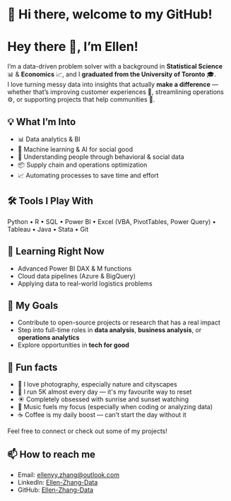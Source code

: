 # 👋 Hi there, welcome to my GitHub!

<!--
**Ellen-Zhang-Data/Ellen-Zhang-Data** is a ✨ _special_ ✨ repository because its `README.md` (this file) appears on your GitHub profile.

Here are some ideas to get you started:

- 🔭 I’m currently working on ...
- 🌱 I’m currently learning ...
- 👯 I’m looking to collaborate on ...
- 🤔 I’m looking for help with ...
- 💬 Ask me about ...
- 📫 How to reach me: ...
- 😄 Pronouns: ...
- ⚡ Fun fact: ...
-->

# Hey there 👋, I’m Ellen!

I’m a data-driven problem solver with a background in **Statistical Science** 📊 & **Economics** 📈, and I **graduated from the University of Toronto** 🎓.  
I love turning messy data into insights that actually **make a difference** — whether that’s improving customer experiences 💬, streamlining operations ⚙️, or supporting projects that help communities 🌱.

## 💡 What I’m Into
- 📊 Data analytics & BI  
- 🤖 Machine learning & AI for social good  
- 🧠 Understanding people through behavioral & social data  
- 📦 Supply chain and operations optimization  
- 📈 Automating processes to save time and effort  

## 🛠 Tools I Play With
Python • R • SQL • Power BI • Excel (VBA, PivotTables, Power Query) • Tableau • Java • Stata • Git  

## 🌱 Learning Right Now
- Advanced Power BI DAX & M functions  
- Cloud data pipelines (Azure & BigQuery)  
- Applying data to real-world logistics problems  

## 🎯 My Goals
- Contribute to open-source projects or research that has a real impact  
- Step into full-time roles in **data analysis**, **business analysis**, or **operations analytics**  
- Explore opportunities in **tech for good**  

## 🌟 Fun facts
- 📸 I love photography, especially nature and cityscapes  
- 🏃 I run 5K almost every day — it's my favourite way to reset  
- ☀️ Completely obsessed with sunrise and sunset watching  
- 🎵 Music fuels my focus (especially when coding or analyzing data)  
- ☕ Coffee is my daily boost — can’t start the day without it  

Feel free to connect or check out some of my projects!

## 📫 How to reach me
- Email: ellenyy.zhang@outlook.com  
- LinkedIn: [Ellen-Zhang-Data](https://www.linkedin.com/in/ellen-zhang-data)  
- GitHub: [Ellen-Zhang-Data](https://github.com/Ellen-Zhang-Data)
